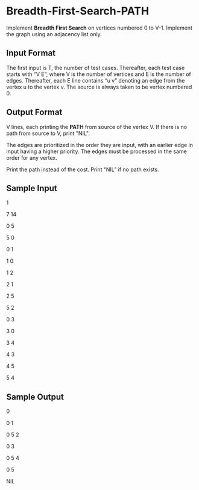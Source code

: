 # Breadth-First-Search-PATH

Implement __Breadth First Search__ on vertices numbered 0 to V-1. Implement the graph using an adjacency list only.

## Input Format
The first input is T, the number of test cases. Thereafter, each test case starts with “V E”, where V is the number of vertices and E is the number of edges. Thereafter, each E line contains “u v” denoting an edge from the vertex u to the vertex v. The source is always taken to be vertex numbered 0.

## Output Format
V lines, each printing the __PATH__ from source of the vertex V. If there is no path from source to V, print "NIL".

The edges are prioritized in the order they are input, with an earlier edge in input having a higher priority. The edges must be processed in the same order for any vertex.

Print the path instead of the cost. Print “NIL” if no path exists.

## Sample Input

1 <br/>

7 14<br/>

0 5<br/>

5 0<br/>

0 1<br/>

1 0<br/>

1 2<br/>

2 1<br/>

2 5<br/>

5 2<br/>

0 3<br/>

3 0<br/>

3 4<br/>

4 3<br/>

4 5<br/>

5 4<br/>

## Sample Output

0<br/>

0 1<br/>

0 5 2<br/>

0 3<br/>

0 5 4<br/>

0 5<br/>

NIL
